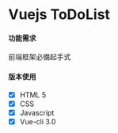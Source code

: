 # Vuejs ToDoList
#### 功能需求
前端框架必備起手式

#### 版本使用
- [x] HTML 5
- [x] CSS
- [x] Javascript
- [x] Vue-cli 3.0
